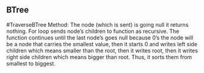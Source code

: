 ## BTree
#TraverseBTree Method:
The node (which is sent) is going null it returns nothing.
For loop sends node’s children to function as recursive.
The function continues until the last node’s goes null because 0’s 
the node will be a node that carries the smallest value,
then it starts 0 and writes left side children which means smaller than the root,
then it writes root, then it writes right side children which means bigger than root. 
Thus, it sorts them from smallest to biggest.
